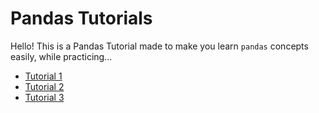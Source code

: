 # Pandas Tutorials

Hello! This is a Pandas Tutorial made to make you learn ```pandas``` concepts easily, while practicing...

- <a href="./Tutorial 1/Tutorial_1.ipynb"> Tutorial 1 </a>
- <a href="./Tutorial 2/Tutorial_2.ipynb"> Tutorial 2 </a>
- <a href="./Tutorial 3/Tutorial_3.ipynb"> Tutorial 3 </a>